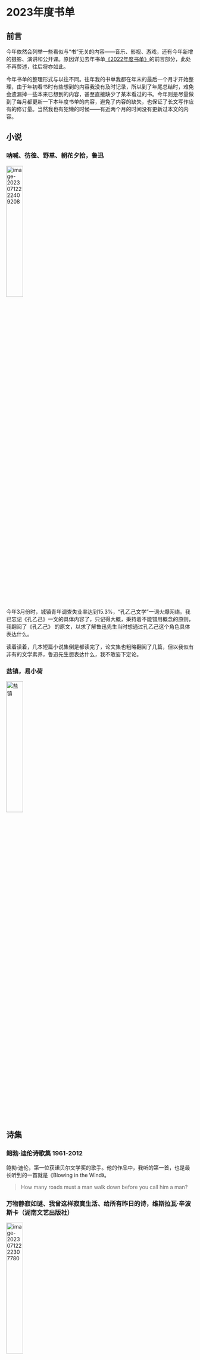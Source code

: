 # 2023年度书单

## 前言

今年依然会列举一些看似与“书”无关的内容——音乐、影视、游戏，还有今年新增的摄影、演讲和公开课。原因详见去年书单[《2022年度书单》](https://mp.weixin.qq.com/s?__biz=MzU3NDgyNzYwNg==&mid=2247484643&idx=1&sn=59e21b48bb02eed65cf3cc82329d29ac&chksm=fd2d39daca5ab0cc92f27f9b59185b862a140cdd5e7fa9ded7a9b3859db5b863775998a5a413&token=1936453047&lang=zh_CN#rd)的前言部分，此处不再赘述，往后将亦如此。

今年书单的整理形式与以往不同。往年我的书单我都在年末的最后一个月才开始整理，由于年初看书时有些想到的内容我没有及时记录，所以到了年尾总结时，难免会遗漏掉一些本来已想到的内容，甚至直接缺少了某本看过的书。今年则是尽量做到了每月都更新一下本年度书单的内容，避免了内容的缺失，也保证了长文写作应有的修订量。当然我也有犯懒的时候——有近两个月的时间没有更新过本文的内容。

## 小说

### 呐喊、彷徨、野草、朝花夕拾，鲁迅

<img src="./../assets/2023年度书单/image-20230712222409208.png" alt="image-20230712222409208" width="30%" />

今年3月份时，城镇青年调查失业率达到15.3%，“孔乙己文学”一词火爆网络。我已忘记《孔乙己》一文的具体内容了，只记得大概，秉持着不能错用概念的原则，我翻阅了《孔乙己》 的原文，以求了解鲁迅先生当时想通过孔乙己这个角色具体表达什么。

读着读着，几本短篇小说集倒是都读完了，论文集也粗略翻阅了几篇，但以我似有非有的文学素养，鲁迅先生想表达什么，我不敢妄下定论。

### 盐镇，易小荷

<img src="./../assets/2023年度书单/image-20230712222224084.png" alt="盐镇" width="30%" />

## 诗集

### 鲍勃·迪伦诗歌集 1961-2012

鲍勃·迪伦，第一位获诺贝尔文学奖的歌手。他的作品中，我听的第一首，也是最长听到的一首就是《Blowing in the Wind》。

> How many roads must a man walk down
> before you call him a man?

### 万物静寂如谜、我曾这样寂寞生活、给所有昨日的诗，维斯拉瓦·辛波斯卡（湖南文艺出版社）

<img src="./../assets/2023年度书单/image-20230712222307780.png" alt="image-20230712222307780" width="30%" />

### 辛波斯卡诗选，维斯拉瓦·辛波斯卡（桂冠世界文学名著）

### 一百首爱的十四行诗，聂鲁达

写情诗的时候抄一抄。

### 罗门诗选，罗门

### 台港爱情诗选，培贵编（长江文艺出版社  1987年）

## 文集

### 容忍与自由，胡适（台湾商务印书馆）

<img src="./../assets/2023年度书单/image-20230712222340105.png" alt="image-20230712222340105" width="30%" />

胡适，安徽绩溪人。作为绩溪人怎么能不读胡适呢？

此版为台湾商务印书馆出版，我对比过内陆由果麦文化出版的《容忍与自由》，自觉二者相差甚大。

### 退步集续编，陈丹青

> 一退再退，所为者何？

## 经济

### 置身事内，兰小欢

<img src="./../assets/2023年度书单/image-20230722174532150.png" alt="image-20230722174532150" width="30%" />

去年读过一遍，今年再读，温故知新。

21年末，王烁老师在自己的年度书单中介绍这本书时这样写道：

> 出自中国学者之手，以普通人能理解的讲述，讲明白中国经济中的最大那一只大象——政府——如何起作用，与经济发展的现实基本同步。作者定书名为置身事内，我猜有两层意思，一层是设身处地去理解，一层是后果事关每个人。此事无人可以置身其外。

再读这句话的时候，我想起19年年初的寒假，在和好友吃饭时，我被问道：“关注国家经济有什么用？这种宏观的东西与你有什么关系，你能控制吗？”

彼时我回答道：“这些只是我的个人兴趣。国家经济如此庞大的系统，岂是我能控制的了的。不过只是同娱乐新闻一样，消遣着看看”

如今再看这个问题，我的答案会有些许不同。我关注这些信息，不为控制，只为发声。面对国家经济这样的巨型机器，你我皆蚍蜉，何以撼大树？但你我皆在系统之中，置身事内，你我的经济决策无一不在影响国家经济的走向，大到买房买车，小至吃饭出行。单看你我，确实依旧影响甚微，但千千万万人的经济决策汇集起来，就形成了宏观的经济数据。准确的经济数据，就是经济系统内部的反馈，我根据系统内部的反馈，再调节我的经济决策，就是我在经济行为上的发声。“雪崩发生时没有一片雪花是无辜的”，这句话在谈论经济走向时，我觉得同样适用。

今年5月份时，财新的一则《青年失业率首破20%》的推送冲入我的眼球，此后我开始和经济学在读的表妹关注起了中国当下的经济数据——6月居民消费价格环比下降0.2%，

看书中对地方财政运作的阐述，再看如今的房产经济的走向，不免长叹。

## 哲学

## 音乐

今年，我本想将由纯乐器演奏的“音乐”和由演唱者演唱的有歌词的“歌曲”分为两个部分，这是因为我对上述两者有了一个新的观点——二者在表达内容时的抽象程度不同，前者依靠单纯的旋律来表达，后者则不仅依靠旋律，同时也依靠歌词来表达。而对于听众来说，前者更依靠纯粹的听觉去感受内容，后者则可以选择在旋律之外通过歌词去理解内容，前者需要听众有想象力，后者有时则需要听众有一些文学欣赏能力。

二者略有不同，但也都离不开“旋律”这一音乐的核心。我在初中阶段接触了大量的日式动漫，ACG歌曲是我最早接触的非中文歌曲。之后我又为学好英语而开始听欧美歌曲。时至今日，很多日韩乃至欧美的歌曲我依然听不懂歌词，但是这并不影响我欣赏它们的旋律。

陈绮贞——我很喜欢的一位音乐创作人——在今年颁发第34届金曲奖的时候有如下致辞：

> 一首好歌，要有隽永的歌词，动听的旋律，歌手无可取代的诠释，还有高品质的幕后制作，最好，还要符合时代精神。

好的歌曲，当是文学与音乐结合的产物。

所以，最后我还是将“音乐”与“歌曲”放在了同一部分，有侧重旋律的，也有侧重歌词的。

### Paganini: Diabolus in Musica (帕格尼尼：魔鬼之音)

<img src="./../assets/2023年度书单/Accardo%20Interpreta%20Paganini.jpg" alt="Accardo Interpreta Paganini" width="30%" />



## 游戏

### 塞尔达-王国之泪

## 摄影

## 演讲

### 梁文道：一枝筆的認同與效忠——我的身份省察報告

### 许子东：重讀阿Q：奴才還是奴隸？——魯迅誕辰140周年

### 郭初陽：學語文不需要語文書

### 歐麗娟：孤獨的多棱鏡

### 黃盈盈：小姐研究二十年

### 賀欣：離婚中的男女不平等

### 王雲珂：擇偶與偏見——在性研究領域，我們自動忽略了那些不渴望交配的大多數

### 马云：2020外滩金融峰会演讲

## 公开课
